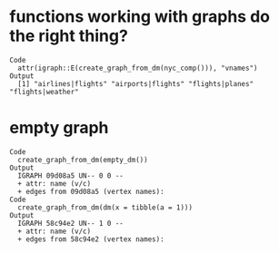 # functions working with graphs do the right thing?

    Code
      attr(igraph::E(create_graph_from_dm(nyc_comp())), "vnames")
    Output
      [1] "airlines|flights" "airports|flights" "flights|planes"   "flights|weather" 

# empty graph

    Code
      create_graph_from_dm(empty_dm())
    Output
      IGRAPH 09d08a5 UN-- 0 0 -- 
      + attr: name (v/c)
      + edges from 09d08a5 (vertex names):
    Code
      create_graph_from_dm(dm(x = tibble(a = 1)))
    Output
      IGRAPH 58c94e2 UN-- 1 0 -- 
      + attr: name (v/c)
      + edges from 58c94e2 (vertex names):

